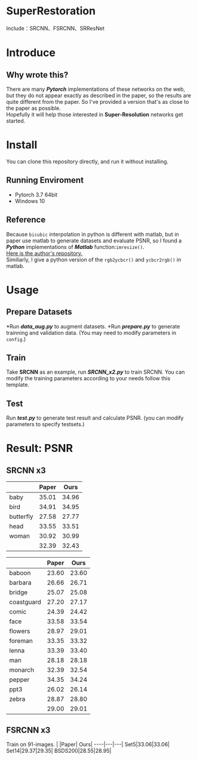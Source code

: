# SuperRestoration
Include：SRCNN、FSRCNN、SRResNet

# Introduce
## Why wrote this?
There are many ***Pytorch*** implementations of these networks on the web, but they do not appear exactly as described in the paper, so the results are quite different from the paper.
So I've provided a version that's as close to the paper as possible.  
Hopefully it will help those interested in **Super-Resolution** networks get started.

# Install
You can clone this repository directly, and run it without installing.

## Running Enviroment
* Pytorch 3.7 64bit  
* Windows 10

## Reference
Because `bicubic` interpolation in python is different with matlab, 
but in paper use matlab to generate datasets and evaluate PSNR, so I found a ***Python*** implementations of ***Matlab*** function:`imresize()`.  
[Here is the author's repository.](https://github.com/fatheral/matlab_imresize.git)  
Similiarly, I give a python version of the `rgb2ycbcr()` and `ycbcr2rgb()` in matlab.

# Usage
## Prepare Datasets
*Run ***data_aug.py*** to augment datasets.
*Run ***prepare.py*** to generate trainning and validation data. (You may need to modify parameters in `config`.)
## Train
Take **SRCNN** as an example, run ***SRCNN_x2.py*** to train SRCNN. You can modify the training parameters according to your needs follow this template.
## Test
Run ***test.py*** to generate test result and calculate PSNR. (you can modify parameters to specify testsets.)

# Result: PSNR
## SRCNN x3
|   |Paper| Ours|
----|---|---|
baby|35.01|34.96|
bird|34.91|34.95|
butterfly|27.58|27.77|
head|33.55|33.51|
woman|30.92|30.99|
| |32.39|32.43|

|   |Paper| Ours |  
----|-----|------|
baboon|23.60|23.60|
barbara|26.66|26.71|
bridge|25.07|25.08|
coastguard|27.20|27.17|
comic|24.39|24.42|
face|33.58|33.54|
flowers|28.97|29.01|
foreman|33.35|33.32|
lenna|33.39|33.40|
man|28.18|28.18|
monarch|32.39|32.54|
pepper|34.35|34.24|
ppt3|26.02|26.14|
zebra|28.87|28.80|
||29.00|29.01|

## FSRCNN x3
Train on 91-images.
|   |Paper| Ours|
----|---|---|
Set5|33.06|33.06|
Set14|29.37|29.35|
BSDS200|28.55|28.95|






